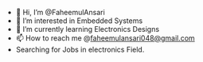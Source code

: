 - 👋 Hi, I’m @FaheemulAnsari
- 👀 I’m interested in Embedded Systems
- 🌱 I’m currently learning Electronics Designs
- 📫 How to reach me @faheemulansari048@gmail.com
- Searching for Jobs in electronics Field.
